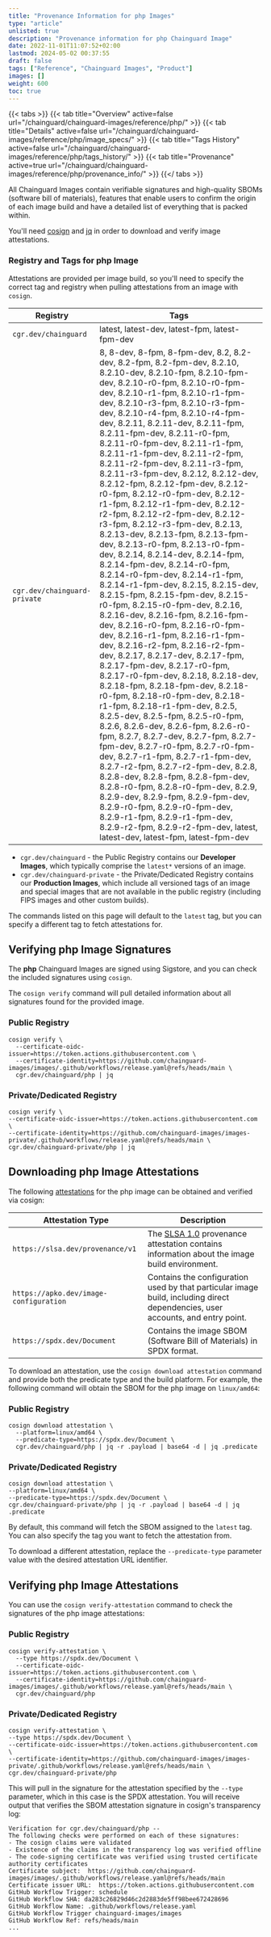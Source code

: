 ```yaml
---
title: "Provenance Information for php Images"
type: "article"
unlisted: true
description: "Provenance information for php Chainguard Image"
date: 2022-11-01T11:07:52+02:00
lastmod: 2024-05-02 00:37:55
draft: false
tags: ["Reference", "Chainguard Images", "Product"]
images: []
weight: 600
toc: true
---
```


{{< tabs >}}
{{< tab title="Overview" active=false url="/chainguard/chainguard-images/reference/php/" >}}
{{< tab title="Details" active=false url="/chainguard/chainguard-images/reference/php/image_specs/" >}}
{{< tab title="Tags History" active=false url="/chainguard/chainguard-images/reference/php/tags_history/" >}}
{{< tab title="Provenance" active=true url="/chainguard/chainguard-images/reference/php/provenance_info/" >}}
{{</ tabs >}}

All Chainguard Images contain verifiable signatures and high-quality SBOMs (software bill of materials), features that enable users to confirm the origin of each image build and have a detailed list of everything that is packed within.

You'll need [cosign](https://docs.sigstore.dev/cosign/overview/) and [jq](https://stedolan.github.io/jq/) in order to download and verify image attestations.

### Registry and Tags for php Image
Attestations are provided per image build, so you'll need to specify the correct tag and registry when pulling attestations from an image with `cosign`.

| Registry                     | Tags                                                                                                                                                                                                                                                                                                                                                                                                                                                                                                                                                                                                                                                                                                                                                                                                                                                                                                                                                                                                                                                                                                                                                                                                                                                                                                                                                                                                                                                                                                                                                                                                                                                                                                                                                                                                 |
|------------------------------|------------------------------------------------------------------------------------------------------------------------------------------------------------------------------------------------------------------------------------------------------------------------------------------------------------------------------------------------------------------------------------------------------------------------------------------------------------------------------------------------------------------------------------------------------------------------------------------------------------------------------------------------------------------------------------------------------------------------------------------------------------------------------------------------------------------------------------------------------------------------------------------------------------------------------------------------------------------------------------------------------------------------------------------------------------------------------------------------------------------------------------------------------------------------------------------------------------------------------------------------------------------------------------------------------------------------------------------------------------------------------------------------------------------------------------------------------------------------------------------------------------------------------------------------------------------------------------------------------------------------------------------------------------------------------------------------------------------------------------------------------------------------------------------------------|
| `cgr.dev/chainguard`         | latest, latest-dev, latest-fpm, latest-fpm-dev                                                                                                                                                                                                                                                                                                                                                                                                                                                                                                                                                                                                                                                                                                                                                                                                                                                                                                                                                                                                                                                                                                                                                                                                                                                                                                                                                                                                                                                                                                                                                                                                                                                                                                                                                       |
| `cgr.dev/chainguard-private` | 8, 8-dev, 8-fpm, 8-fpm-dev, 8.2, 8.2-dev, 8.2-fpm, 8.2-fpm-dev, 8.2.10, 8.2.10-dev, 8.2.10-fpm, 8.2.10-fpm-dev, 8.2.10-r0-fpm, 8.2.10-r0-fpm-dev, 8.2.10-r1-fpm, 8.2.10-r1-fpm-dev, 8.2.10-r3-fpm, 8.2.10-r3-fpm-dev, 8.2.10-r4-fpm, 8.2.10-r4-fpm-dev, 8.2.11, 8.2.11-dev, 8.2.11-fpm, 8.2.11-fpm-dev, 8.2.11-r0-fpm, 8.2.11-r0-fpm-dev, 8.2.11-r1-fpm, 8.2.11-r1-fpm-dev, 8.2.11-r2-fpm, 8.2.11-r2-fpm-dev, 8.2.11-r3-fpm, 8.2.11-r3-fpm-dev, 8.2.12, 8.2.12-dev, 8.2.12-fpm, 8.2.12-fpm-dev, 8.2.12-r0-fpm, 8.2.12-r0-fpm-dev, 8.2.12-r1-fpm, 8.2.12-r1-fpm-dev, 8.2.12-r2-fpm, 8.2.12-r2-fpm-dev, 8.2.12-r3-fpm, 8.2.12-r3-fpm-dev, 8.2.13, 8.2.13-dev, 8.2.13-fpm, 8.2.13-fpm-dev, 8.2.13-r0-fpm, 8.2.13-r0-fpm-dev, 8.2.14, 8.2.14-dev, 8.2.14-fpm, 8.2.14-fpm-dev, 8.2.14-r0-fpm, 8.2.14-r0-fpm-dev, 8.2.14-r1-fpm, 8.2.14-r1-fpm-dev, 8.2.15, 8.2.15-dev, 8.2.15-fpm, 8.2.15-fpm-dev, 8.2.15-r0-fpm, 8.2.15-r0-fpm-dev, 8.2.16, 8.2.16-dev, 8.2.16-fpm, 8.2.16-fpm-dev, 8.2.16-r0-fpm, 8.2.16-r0-fpm-dev, 8.2.16-r1-fpm, 8.2.16-r1-fpm-dev, 8.2.16-r2-fpm, 8.2.16-r2-fpm-dev, 8.2.17, 8.2.17-dev, 8.2.17-fpm, 8.2.17-fpm-dev, 8.2.17-r0-fpm, 8.2.17-r0-fpm-dev, 8.2.18, 8.2.18-dev, 8.2.18-fpm, 8.2.18-fpm-dev, 8.2.18-r0-fpm, 8.2.18-r0-fpm-dev, 8.2.18-r1-fpm, 8.2.18-r1-fpm-dev, 8.2.5, 8.2.5-dev, 8.2.5-fpm, 8.2.5-r0-fpm, 8.2.6, 8.2.6-dev, 8.2.6-fpm, 8.2.6-r0-fpm, 8.2.7, 8.2.7-dev, 8.2.7-fpm, 8.2.7-fpm-dev, 8.2.7-r0-fpm, 8.2.7-r0-fpm-dev, 8.2.7-r1-fpm, 8.2.7-r1-fpm-dev, 8.2.7-r2-fpm, 8.2.7-r2-fpm-dev, 8.2.8, 8.2.8-dev, 8.2.8-fpm, 8.2.8-fpm-dev, 8.2.8-r0-fpm, 8.2.8-r0-fpm-dev, 8.2.9, 8.2.9-dev, 8.2.9-fpm, 8.2.9-fpm-dev, 8.2.9-r0-fpm, 8.2.9-r0-fpm-dev, 8.2.9-r1-fpm, 8.2.9-r1-fpm-dev, 8.2.9-r2-fpm, 8.2.9-r2-fpm-dev, latest, latest-dev, latest-fpm, latest-fpm-dev |


- `cgr.dev/chainguard` - the Public Registry contains our **Developer Images**, which typically comprise the `latest*` versions of an image.
- `cgr.dev/chainguard-private` - the Private/Dedicated Registry contains our **Production Images**, which include all versioned tags of an image and special images that are not available in the public registry (including FIPS images and other custom builds).

The commands listed on this page will default to the `latest` tag, but you can specify a different tag to fetch attestations for.

## Verifying php Image Signatures
The **php** Chainguard Images are signed using Sigstore, and you can check the included signatures using `cosign`.

The `cosign verify` command will pull detailed information about all signatures found for the provided image.

### Public Registry

```shell
cosign verify \
  --certificate-oidc-issuer=https://token.actions.githubusercontent.com \
  --certificate-identity=https://github.com/chainguard-images/images/.github/workflows/release.yaml@refs/heads/main \
  cgr.dev/chainguard/php | jq
```

### Private/Dedicated Registry

```shell
cosign verify \
--certificate-oidc-issuer=https://token.actions.githubusercontent.com \
--certificate-identity=https://github.com/chainguard-images/images-private/.github/workflows/release.yaml@refs/heads/main \
cgr.dev/chainguard-private/php | jq
```

## Downloading php Image Attestations

The following [attestations](https://slsa.dev/attestation-model) for the php image can be obtained and verified via cosign:

| Attestation Type | Description |
|----------------|-------------|
| `https://slsa.dev/provenance/v1` | The [SLSA 1.0](https://slsa.dev/spec/v1.0/provenance) provenance attestation contains information about the image build environment. |
| `https://apko.dev/image-configuration` | Contains the configuration used by that particular image build, including direct dependencies, user accounts, and entry point. |
| `https://spdx.dev/Document` | Contains the image SBOM (Software Bill of Materials) in SPDX format. |


To download an attestation, use the `cosign download attestation` command and provide both the predicate type and the build platform. For example, the following command will obtain the SBOM for the php image on `linux/amd64`:

### Public Registry

```shell
cosign download attestation \
  --platform=linux/amd64 \
  --predicate-type=https://spdx.dev/Document \
  cgr.dev/chainguard/php | jq -r .payload | base64 -d | jq .predicate
```

### Private/Dedicated Registry

```shell
cosign download attestation \
--platform=linux/amd64 \
--predicate-type=https://spdx.dev/Document \
cgr.dev/chainguard-private/php | jq -r .payload | base64 -d | jq .predicate
```

By default, this command will fetch the SBOM assigned to the `latest` tag. You can also specify the tag you want to fetch the attestation from.

To download a different attestation, replace the `--predicate-type` parameter value with the desired attestation URL identifier.

## Verifying php Image Attestations
You can use the `cosign verify-attestation` command to check the signatures of the php image attestations:

### Public Registry

```shell
cosign verify-attestation \
  --type https://spdx.dev/Document \
  --certificate-oidc-issuer=https://token.actions.githubusercontent.com \
  --certificate-identity=https://github.com/chainguard-images/images/.github/workflows/release.yaml@refs/heads/main \
  cgr.dev/chainguard/php
```

### Private/Dedicated Registry

```shell
cosign verify-attestation \
--type https://spdx.dev/Document \
--certificate-oidc-issuer=https://token.actions.githubusercontent.com \
--certificate-identity=https://github.com/chainguard-images/images-private/.github/workflows/release.yaml@refs/heads/main \
cgr.dev/chainguard-private/php
```

This will pull in the signature for the attestation specified by the `--type` parameter, which in this case is the SPDX attestation. You will receive output that verifies the SBOM attestation signature in cosign's transparency log:

```
Verification for cgr.dev/chainguard/php --
The following checks were performed on each of these signatures:
- The cosign claims were validated
- Existence of the claims in the transparency log was verified offline
- The code-signing certificate was verified using trusted certificate authority certificates
Certificate subject:  https://github.com/chainguard-images/images/.github/workflows/release.yaml@refs/heads/main
Certificate issuer URL:  https://token.actions.githubusercontent.com
GitHub Workflow Trigger: schedule
GitHub Workflow SHA: da283c26829d46c2d2883de5ff98bee672428696
GitHub Workflow Name: .github/workflows/release.yaml
GitHub Workflow Trigger chainguard-images/images
GitHub Workflow Ref: refs/heads/main
...
```
